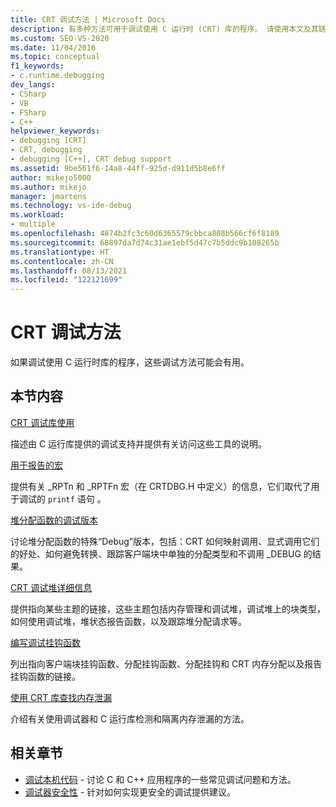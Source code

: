 ```yaml
---
title: CRT 调试方法 | Microsoft Docs
description: 有多种方法可用于调试使用 C 运行时 (CRT) 库的程序。 请使用本文及其链接了解此类技术。
ms.custom: SEO-VS-2020
ms.date: 11/04/2016
ms.topic: conceptual
f1_keywords:
- c.runtime.debugging
dev_langs:
- CSharp
- VB
- FSharp
- C++
helpviewer_keywords:
- debugging [CRT]
- CRT, debugging
- debugging [C++], CRT debug support
ms.assetid: 9be561f6-14a8-44ff-925d-d911d5b8e6ff
author: mikejo5000
ms.author: mikejo
manager: jmartens
ms.technology: vs-ide-debug
ms.workload:
- multiple
ms.openlocfilehash: 4874b2fc3c60d6365579cbbca808b566cf6f8189
ms.sourcegitcommit: 68897da7d74c31ae1ebf5d47c7b5ddc9b108265b
ms.translationtype: HT
ms.contentlocale: zh-CN
ms.lasthandoff: 08/13/2021
ms.locfileid: "122121699"
---
```

# <a name="crt-debugging-techniques"></a>CRT 调试方法
如果调试使用 C 运行时库的程序，这些调试方法可能会有用。

## <a name="in-this-section"></a>本节内容
 [CRT 调试库使用](../debugger/crt-debug-library-use.md)

 描述由 C 运行库提供的调试支持并提供有关访问这些工具的说明。

 [用于报告的宏](../debugger/macros-for-reporting.md)

 提供有关 _RPTn 和 _RPTFn 宏（在 CRTDBG.H 中定义）的信息，它们取代了用于调试的 `printf` 语句 。

 [堆分配函数的调试版本](../debugger/debug-versions-of-heap-allocation-functions.md)

 讨论堆分配函数的特殊“Debug”版本，包括：CRT 如何映射调用、显式调用它们的好处、如何避免转换、跟踪客户端块中单独的分配类型和不调用 _DEBUG 的结果。

 [CRT 调试堆详细信息](../debugger/crt-debug-heap-details.md)

 提供指向某些主题的链接，这些主题包括内存管理和调试堆，调试堆上的块类型，如何使用调试堆，堆状态报告函数，以及跟踪堆分配请求等。

 [编写调试挂钩函数](../debugger/debug-hook-function-writing.md)

 列出指向客户端块挂钩函数、分配挂钩函数、分配挂钩和 CRT 内存分配以及报告挂钩函数的链接。

 [使用 CRT 库查找内存泄漏](../debugger/finding-memory-leaks-using-the-crt-library.md)

 介绍有关使用调试器和 C 运行库检测和隔离内存泄漏的方法。

## <a name="related-sections"></a>相关章节

- [调试本机代码](../debugger/debugging-native-code.md) - 讨论 C 和 C++ 应用程序的一些常见调试问题和方法。
- [调试器安全性](../debugger/debugger-security.md) - 针对如何实现更安全的调试提供建议。